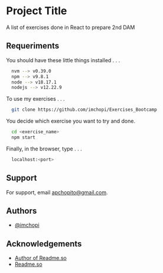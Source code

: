 
# Project Title

A list of exercises done in React to prepare 2nd DAM

## Requeriments

You should have these little things installed . . . 

```bash
  nvm --> v0.39.0
  npm --> v9.8.1
  node --> v18.17.1
  nodejs --> v12.22.9 
```

To use my exercises . . .

```bash
  git clone https://github.com/imchopi/Exercises_Bootcamp
```

You decide which exercise you want to try and done.
```bash
  cd <exercise_name>
  npm start
```

Finally, in the browser, type . . .
```bash
  localhost:<port>
```
    
## Support

For support, email apchopito@gmail.com.
## Authors

- [@imchopi](https://www.github.com/imchopi)
## Acknowledgements

 - [Author of Readme.so](https://github.com/octokatherine)
  - [Readme.so](https://www.makeareadme.com/)

